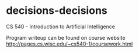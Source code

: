 # decisions-decisions
CS 540 - Introduction to Artificial Intelligence

Program writeup can be found on course website
http://pages.cs.wisc.edu/~cs540-1/coursework.html
